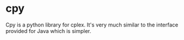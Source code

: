 # cpy
Cpy is a python library for cplex. It's very much similar to the interface provided for Java which is simpler. 
